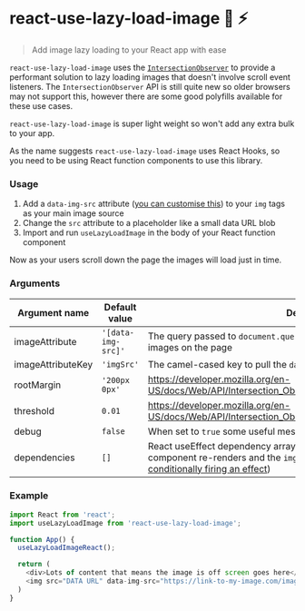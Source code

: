 # react-use-lazy-load-image :sunrise: :zap:

> Add image lazy loading to your React app with ease

`react-use-lazy-load-image` uses the [`IntersectionObserver`](https://developer.mozilla.org/en-US/docs/Web/API/Intersection_Observer_API) to provide a performant solution to lazy loading images that doesn't involve scroll event listeners. The `IntersectionObserver` API is still quite new so older browsers may not support this, however there are some good polyfills available for these use cases.

`react-use-lazy-load-image` is super light weight so won't add any extra bulk to your app.

As the name suggests `react-use-lazy-load-image` uses React Hooks, so you need to be using React function components to use this library.

### Usage

1. Add a `data-img-src` attribute ([you can customise this](#arguments)) to your `img` tags as your main image source
2. Change the `src` attribute to a placeholder like a small data URL blob
3. Import and run `useLazyLoadImage` in the body of your React function component

Now as your users scroll down the page the images will load just in time.

### Arguments

| Argument name     | Default value      | Description                                                                                                                                                                                                                                                   |
| ----------------- | ------------------ | ------------------------------------------------------------------------------------------------------------------------------------------------------------------------------------------------------------------------------------------------------------- |
| imageAttribute    | `'[data-img-src]'` | The query passed to `document.querySelectorAll` to grab all lazy load-able images on the page                                                                                                                                                                 |
| imageAttributeKey | `'imgSrc'`         | The camel-cased key to pull the `data-img-src` out of the image element                                                                                                                                                                                       |
| rootMargin        | `'200px 0px'`      | https://developer.mozilla.org/en-US/docs/Web/API/Intersection_Observer_API#Intersection_observer_options                                                                                                                                                      |
| threshold         | `0.01 `            | https://developer.mozilla.org/en-US/docs/Web/API/Intersection_Observer_API#Intersection_observer_options                                                                                                                                                      |
| debug             | `false`            | When set to `true` some useful messages will get logged to the console                                                                                                                                                                                        |
| dependencies      | `[]`               | React useEffect dependency array, used for re-running this logic if the component re-renders and the `img` references change ([read more about conditionally firing an effect](https://reactjs.org/docs/hooks-reference.html#conditionally-firing-an-effect)) |

### Example

```javascript
import React from 'react';
import useLazyLoadImage from 'react-use-lazy-load-image';

function App() {
  useLazyLoadImageReact();

  return (
    <div>Lots of content that means the image is off screen goes here</div>
    <img src="DATA URL" data-img-src="https://link-to-my-image.com/image.png" alt="My image" />
  )
}
```
